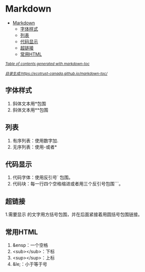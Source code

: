 # Markdown

- [Markdown](#markdown)
  * [字体样式](#----)
  * [列表](#--)
  * [代码显示](#----)
  * [超链接](#---)
  * [常用HTML](#--html)

<small><i><a href='http://ecotrust-canada.github.io/markdown-toc/'>Table of contents generated with markdown-toc

目录生成:https://ecotrust-canada.github.io/markdown-toc/</a></i></small>

## 字体样式

1. 斜体文本用*包围
2. 斜体文本用**包围

## 列表

1. 有序列表：使用数字加.
2. 无序列表：使用-或者*

## 代码显示

1. 代码字体：使用反引号\` 包围。
2. 代码块：每一行四个空格缩进或者用三个反引号包围\```。

## 超链接

1.需要显示 的文字用方括号包围，并在后面紧接着用圆括号包围链接。

## 常用HTML

1. &ensp：一个空格
2. \<sub>\</sub>：下标
3. \<sup>\</sup>：上标
4. \&le;：小于等于号
